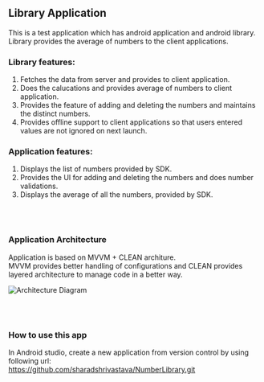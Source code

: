 ## Library Application
This is a test application which has android application and android library. 
Library provides the average of numbers to the client applications.

### Library features: 
1. Fetches the data from server and provides to client application.
2. Does the calucations and provides average of numbers to client application.
3. Provides the feature of adding and deleting the numbers and maintains the distinct numbers.
4. Provides offline support to client applications so that users entered values are not ignored on next launch.

### Application features: 
1. Displays the list of numbers provided by SDK.
2. Provides the UI for adding and deleting the numbers and does number validations.
3. Displays the average of all the numbers, provided by SDK.

<br><br>
### Application Architecture
Application is based on MVVM + CLEAN architure.<br>
MVVM provides better handling of configurations and CLEAN provides layered architecture to manage code in a better way.

![Architecture Diagram](https://uploads.toptal.io/blog/image/127608/toptal-blog-image-1543413671794-80993a19fea97477524763c908b50a7a.png)

<br><br>
### How to use this app
In Android studio, create a new application from version control by using following url: <br>
https://github.com/sharadshrivastava/NumberLibrary.git

